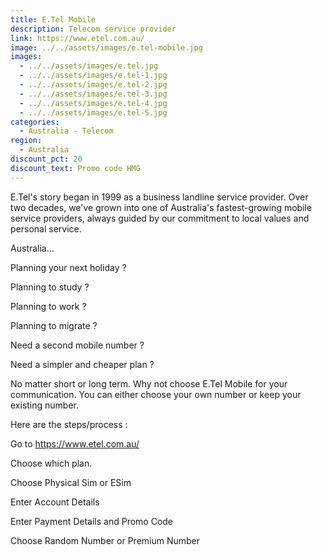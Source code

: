 ```yaml
---
title: E.Tel Mobile
description: Telecom service provider
link: https://www.etel.com.au/
image: ../../assets/images/e.tel-mobile.jpg
images:
  - ../../assets/images/e.tel.jpg
  - ../../assets/images/e.tel-1.jpg
  - ../../assets/images/e.tel-2.jpg
  - ../../assets/images/e.tel-3.jpg
  - ../../assets/images/e.tel-4.jpg
  - ../../assets/images/e.tel-5.jpg
categories:
  - Australia - Telecom
region:
  - Australia
discount_pct: 20
discount_text: Promo code HMG
---
```

E.Tel's story began in 1999 as a business landline service provider. Over two decades, we've grown into one of Australia's fastest-growing mobile service providers, always guided by our commitment to local values and personal service.

Australia...

Planning your next holiday ?

Planning to study ? 

Planning to work ? 

Planning to migrate ?

Need a second mobile number ? 

Need a simpler and cheaper plan ? 

No matter short or long term. Why not choose E.Tel Mobile for your communication. You can either choose your own number or keep your existing number. 

Here are the steps/process :

Go to https://www.etel.com.au/

Choose which plan.

Choose Physical Sim or ESim

Enter Account Details 

Enter Payment Details and Promo Code

Choose Random Number or Premium Number
